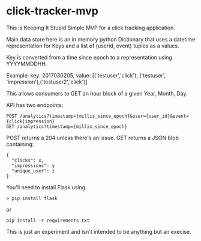 # click-tracker-mvp
This is Keeping It Stupid Simple MVP for a click tracking application.

Main data store here is an in memory python Dictionary that uses a datetime representation for Keys and a list of (userid, event) tuples as a values.

Key is converted from a time since epoch to a representation using YYYYMMDDHH.

Example:
key: 2017030205, value: [('testuser','click'), ('testuser', 'impression'),('testuser2','click')]

This allows consumers to GET an hour block of a given Year, Month, Day.

API has two endpoints:
```
POST /analytics?timestamp={millis_since_epoch}&user={user_id}&event={click|impression}
GET /analytics?timestamp={millis_since_epoch}
```
POST returns a 204 unless there's an issue.
GET returns a JSON blob containing:
```
{
  "clicks": x,
  "impressions": y 
  "unique_user": z
}
```

You'll need to install Flask using
```
> pip install flask
```
or 
```
pip install -r requirements.txt
```

This is just an experiment and isn't intended to be anything but an execise.
